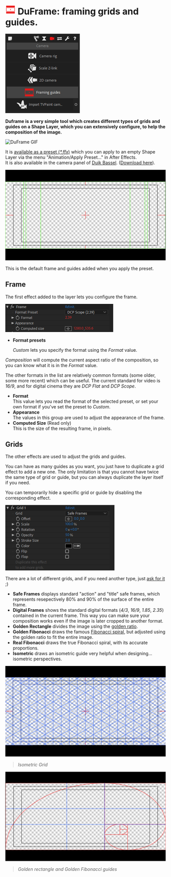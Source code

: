 # ![DuFrame Icon](img\duik-icons\frameguide-icon-r.png) **DuFrame**: framing grids and guides.

![frame guide panel](img\duik-screenshots\S-Camera\FrameGuide-panel.PNG)

**Duframe is a very simple tool which creates different types of grids and guides on a Shape Layer, which you can extensively configure, to help the composition of the image.**

![DuFrame GIF](https://rainboxprod.coop/rainbox/wp-content/uploads/frame.gif)

It is [available as a preset (_*.ffx_)](https://github.com/Rainbox-dev/DuAEF_Duik/tree/master/Release/DuFrame) which you can apply to an empty Shape Layer via the menu "Animation/Apply Preset..." in After Effects.  
It is also available in the camera panel of [Duik Bassel](index.md). ([Download here](https://github.com/Rainbox-dev/DuAEF_Duik/tree/master/Release/DuFrame)).

![Frame Effect](img\duik-screenshots\S-Camera\defaultFrameGuide.png)

This is the default frame and guides added when you apply the preset.

## Frame

The first effect added to the layer lets you configure the frame.

![Frame Effect](img\duik-screenshots\S-Camera\frameFX.png)

* **Format presets**  

  *Custom* lets you specify the format using the _Format_ value.  

 *Composition* will compute the current aspect ratio of the composition, so you can know what it is in the _Format_ value.

 The other formats in the list are relatively common formats (some older, some more recent) which can be useful. The current standard for video is *16/9*, and for digital cinema they are *DCP Flat* and *DCP Scope*.

* **Format**  
This value lets you read the format of the selected preset, or set your own format if you've set the preset to *Custom*.
* **Appearance**  
The values in this group are used to adjust the appearance of the frame.
* **Computed Size** (Read only)  
This is the size of the resulting frame, in pixels.

## Grids

The other effects are used to adjust the grids and guides.

You can have as many guides as you want, you just have to duplicate a grid effect to add a new one. The only limitation is that you cannot have twice the same type of grid or guide, but you can always duplicate the layer itself if you need.

You can temporarily hide a specific grid or guide by disabling the corresponding effect.

![Frame Effect](img\duik-screenshots\S-Camera\gridFX.PNG)

There are a lot of different grids, and if you need another type, just [ask for it](../../../contributing-guide) ;)

* **Safe Frames** displays standard "action" and "title" safe frames, which represents resepectively 80% and 90% of the surface of the entire frame.
* **Digital Frames** shows the standard digital formats (*4/3*, *16/9*, *1.85*, *2.35*) contained in the current frame. This way you can make sure your composition works even if the image is later cropped to another format.
* **Golden Rectangle** divides the image using the [golden ratio](https://en.wikipedia.org/wiki/Golden_ratio).
* **Golden Fibonacci** draws the famous [Fibonacci spiral](https://en.wikipedia.org/wiki/Fibonacci_number), but adjusted using the golden ratio to fit the entire image.
* **Real Fibonacci** draws the true Fibonacci spiral, with its accurate proportions.
* **Isometric** draws an isometric guide very helpful when designing... isometric perspectives.

![](img\duik-screenshots\S-Camera\isometricGrid.PNG)  
> *Isometric Grid*

![](img\duik-screenshots\S-Camera\goldenRectangle.PNG)
> *Golden rectangle and Golden Fibonacci guides*